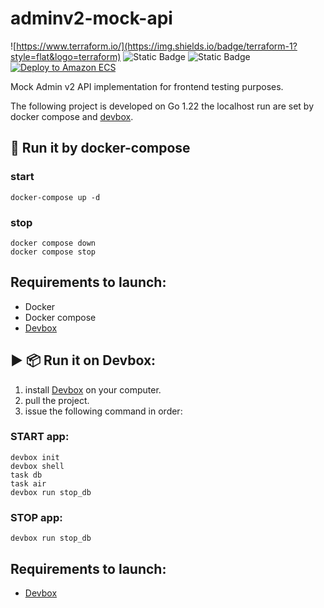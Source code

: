 # adminv2-mock-api
![https://www.terraform.io/](https://img.shields.io/badge/terraform-1?style=flat&logo=terraform)
![Static Badge](https://img.shields.io/badge/Go-1?style=flat&logo=go&labelColor=white)
![Static Badge](https://img.shields.io/badge/docker-1?logo=docker)
[![Deploy to Amazon ECS](https://github.com/tiqueteo/adminv2-mock-api/actions/workflows/deploy.yml/badge.svg?branch=infra)](https://github.com/tiqueteo/adminv2-mock-api/actions/workflows/deploy.yml)


Mock Admin v2 API implementation for frontend testing purposes.

The following project is developed on Go 1.22 the localhost run are set by docker compose and [devbox](https://www.jetify.com/devbox/docs/quickstart/).

## 🐋 Run it by docker-compose

### start

```
docker-compose up -d
```
### stop
```
docker compose down
docker compose stop
```
## Requirements to launch:

- Docker
- Docker compose
- [Devbox](https://www.jetify.com/devbox/docs/quickstart/)

## ▶️ 📦 Run it on Devbox:

1. install [Devbox](https://www.jetify.com/devbox/docs/quickstart/) on your computer.
2. pull the project.
3. issue the following command in order:

### START app:
```
devbox init
devbox shell
task db
task air
devbox run stop_db
```
### STOP app:
```
devbox run stop_db
```

## Requirements to launch:

- [Devbox](https://www.jetify.com/devbox/docs/quickstart/)